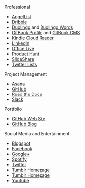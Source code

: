 Professional
*   [AngelList](https://angel.co/katimichel)
*   [Dribble](https://dribbble.com/KatherineMichel)
*   [Duolingo](https://www.duolingo.com/KatherineMichel) and [Duolingo Words](https://www.duolingo.com/words)
*   [GitBook Profile](http://katherinemichel.gitbooks.io) and [GitBook CMS](https://www.gitbook.com/book/katherinemichel)
*   [Kindle Cloud Reader](https://read.amazon.com)
*   [LinkedIn](http://www.linkedin.com/in/katherinemichel)
*   [Office Live](https://office.live.com)
*   [Product Hunt](http://www.producthunt.com/katimichel)
*   [SlideShare](http://www.slideshare.net/KatiMichel)
*   [Twitter Lists](https://twitter.com/KatiMichel/lists)

Project Management
*   [Asana](https://app.asana.com/0/31099737955561/31099737955561)
*   [GitHub](https://github.com/KatherineMichel) 
*   [Read the Docs](https://readthedocs.org/profiles/KatherineMichel)
*   [Slack](https://katherinemichel.slack.com)

Portfolio
*   [GitHub Web Site](http://katherinemichel.github.io)
*   [GitHub Blog](http://katherinemichel.github.io/blog) 

Social Media and Entertainment
*   [Blogspot](http://katherinemichel.blogspot.co.uk) 
*   [Facebook](https://facebook.com/katherine.michel.5) 
*   [Google+](https://plus.google.com/u/0/112490330070859885485)
*   [Spotify](http://open.spotify.com/user/1111062770) 
*   [Twitter](https://twitter.com/KatiMichel)
*   [Tumblr Homepage](http://katimichel.tumblr.com) 
*   [Tumblr Homepage](http://katherineeileenmichel.tumblr.com)
*   [Youtube](http://www.youtube.com/user/KatiEileen1)
